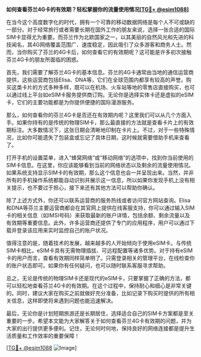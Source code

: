 **如何查看芬兰4G卡的有效期？轻松掌握你的流量使用情况[[TG💪+ @esim1088](https://t.me/s/esim1088)]**

在当今这个高度数字化的时代，拥有一个可靠的移动数据网络是每个人不可或缺的一部分。对于经常旅行或者需要长期在国外工作的朋友来说，选择一张合适的国际SIM卡显得尤为重要。而芬兰作为北欧国家之一，以其美丽的自然风光和先进的科技闻名，其4G网络覆盖范围广、速度稳定，因此吸引了众多游客和商务人士。然而，当你购买了芬兰的4G卡后，如何查看它的有效期呢？这可能是许多初次接触芬兰4G卡的朋友所面临的困惑。

首先，我们需要了解芬兰4G卡的基本信息。芬兰的4G卡通常由当地的通信运营商提供，这些运营商包括Elisa、DNA等，它们在全球范围内都享有较高的声誉。购买这类卡片的方式多种多样，既可以在机场、火车站等地的零售店直接购买，也可以通过线上平台如eSIM卡服务提供商订购。无论你是选择实体卡还是虚拟的eSIM卡，它们的主要功能都是为你提供便捷的国际漫游服务。

那么，如何查看你的芬兰4G卡是否还在有效期内呢？这里我们可以从几个方面入手。如果你持有的是传统的物理SIM卡，那么最直接的方法就是查看卡片上的有效期标注。大多数情况下，这张日期会清晰地印制在卡片上。不过，对于一些特殊情况，比如你可能遗失了包装盒或忘记了具体日期，这时候就需要借助手机来查看了。

打开手机的设置菜单，进入“蜂窝网络”或“移动网络”的选项中，找到你当前使用的SIM卡信息。在这里，你应该能够看到当前的网络状态以及剩余的流量使用情况。如果系统支持显示SIM卡的有效期，那么这个信息也会一并呈现出来。当然，并非所有的手机操作系统都能自动识别并展示这一信息，所以如果你发现手机上没有相关提示，也不要过于担心，接下来还有其他方法可以帮助你确认。

除了上述方式外，你还可以联系运营商的服务热线或者访问官方网站查询。Elisa和DNA等芬兰主要运营商都会在其官网上提供在线客服支持，你可以通过输入SIM卡的相关信息（如IMSI号码）来获取最新的账户详情，包括余额、剩余流量以及有效期等重要信息。此外，许多运营商还提供了专门的应用程序，用户可以通过下载并登录该应用来实时监控自己的账户状况。

值得注意的是，随着技术的发展，越来越多的人开始倾向于使用eSIM卡。与传统SIM卡相比，eSIM卡具有无需物理插拔、可远程配置等诸多优势。对于持有eSIM卡的用户而言，查看有效期同样简单明了。只需登录相关的管理平台，在线检查你的账户状态即可。如果你有任何疑问，也可以随时联系客服寻求帮助。

总之，无论是传统的物理SIM卡还是现代的eSIM卡，只要掌握了正确的方法，都可以轻松地查看芬兰4G卡的有效期。在这个过程中，保持耐心和细心是非常关键的。同时，建议大家在购买之前就做好充分准备，比如记录下购买时提供的所有相关信息，这样即使将来遇到问题也能迅速解决。

最后，无论你是计划短期旅游还是长期居住，选择适合自己的SIM卡方案都是至关重要的一步。希望本文能为大家解答关于如何查看芬兰4G卡有效期的问题，并为大家的出行提供更多便利。记住，无论何时何地，保持良好的网络连接都是提升生活质量和工作效率的重要保障！

[[TG💪+ @esim1088](https://t.me/s/esim1088) ![Image](https://i.postimg.cc/4NQfJmqS/Snipaste-2025-05-13-00-14-12.png)]